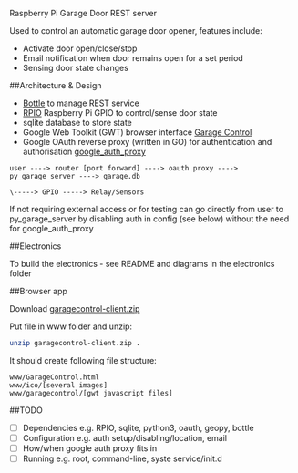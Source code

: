 Raspberry Pi Garage Door REST server

Used to control an automatic garage door opener, features include:

* Activate door open/close/stop
* Email notification when door remains open for a set period
* Sensing door state changes

##Architecture & Design

* [Bottle](http://bottlepy.org/) to manage REST service 
* [RPIO](https://pypi.python.org/pypi/RPIO) Raspberry Pi GPIO to control/sense door state 
* sqlite database to store state
* Google Web Toolkit (GWT) browser interface [Garage Control](https://github.com/drweaver/gwt_garage_control)
* Google OAuth reverse proxy (written in GO) for authentication and authorisation [google_auth_proxy](https://github.com/drweaver/google_auth_proxy)

```
user ----> router [port forward] ----> oauth proxy ----> py_garage_server ----> garage.db
                                                                        \-----> GPIO -----> Relay/Sensors
```

If not requiring external access or for testing can go directly from 
user to py_garage_server by disabling auth in config (see below) without
the need for google_auth_proxy
																		
##Electronics

To build the electronics - see README and diagrams in the electronics folder

##Browser app

Download [garagecontrol-client.zip](https://github.com/drweaver/gwt_garage_control/releases/latest)

Put file in www folder and unzip: 
```bash
unzip garagecontrol-client.zip .
```

It should create following file structure:
```
www/GarageControl.html
www/ico/[several images]
www/garagecontrol/[gwt javascript files] 
```

##TODO

- [ ] Dependencies e.g. RPIO, sqlite, python3, oauth, geopy, bottle
- [ ] Configuration e.g. auth setup/disabling/location, email
- [ ] How/when google auth proxy fits in
- [ ] Running e.g. root, command-line, syste service/init.d
